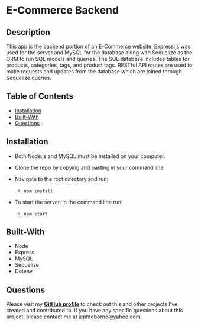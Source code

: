 # E-Commerce Backend

## Description
This app is the backend portion of an E-Commerce website. Express.js was used for the server and MySQL for the database along with Sequelize as the ORM to run SQL models and queries.
The SQL database includes tables for products, categories, tags, and product tags. RESTful API routes are used to make requests and updates from the database which are joined through Sequelize queries.

## Table of Contents
- [Installation](#installation)
- [Built-With](#Built-With)
- [Questions](#questions)
 

## Installation
- Both Node.js and MySQL must be installed on your computer.
- Clone the repo by copying and pasting in your command line: 

- Navigate to the root directory and run: 
  - `npm install`
- To start the server, in the command line run: 
  - `npm start`

## Built-With
- Node
- Express
- MySQL
- Sequelize
- Dotenv

## Questions
Please visit my **[GitHub profile](https://github.com/jephtebb/)** to check out this and other projects I've created and contributed to.
If you have any specific questions about this project, please contact me at <jephteborno@yahoo.com>.


